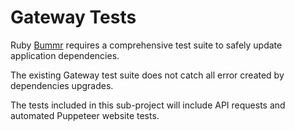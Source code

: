 # Gateway Tests

Ruby [Bummr](https://github.com/lpender/bummr) requires a comprehensive test
suite to safely update application dependencies.

The existing Gateway test suite does not catch all error created by
dependencies upgrades.

The tests included in this sub-project will include API requests
and automated Puppeteer website tests.
